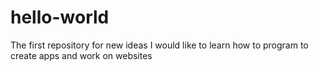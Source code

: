 # hello-world
The first repository for new ideas 
I would like to learn how to program to create apps and work on websites
